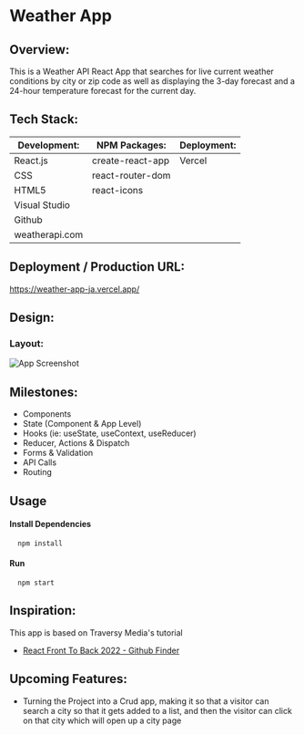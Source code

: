 # Weather App

## Overview:

This is a Weather API React App that searches for live current weather conditions by city or zip code as well as displaying the 3-day forecast and a 24-hour temperature forecast for the current day.

## Tech Stack:

| Development:   | NPM Packages:    | Deployment: |
| -------------- | ---------------- | ----------- |
| React.js       | create-react-app | Vercel      |
| CSS            | react-router-dom |             |
| HTML5          | react-icons      |             |
| Visual Studio  |                  |             |
| Github         |                  |             |
| weatherapi.com |                  |             |

## Deployment / Production URL:

https://weather-app-ja.vercel.app/

## Design:

### Layout:

![App Screenshot](https://i.imgur.com/FTfU2mG.png)

## Milestones:

- Components
- State (Component & App Level)
- Hooks (ie: useState, useContext, useReducer)
- Reducer, Actions & Dispatch
- Forms & Validation
- API Calls
- Routing

## Usage

#### Install Dependencies

```http
  npm install
```

#### Run

```http
  npm start
```

## Inspiration:

This app is based on Traversy Media's tutorial

- [React Front To Back 2022 - Github Finder](https://www.udemy.com/course/react-front-to-back-2022/learn/lecture/29768994#overview)

## Upcoming Features:

- Turning the Project into a Crud app, making it so that a visitor can search a city so that it gets added to a list, and then the visitor can click on that city which will open up a city page
